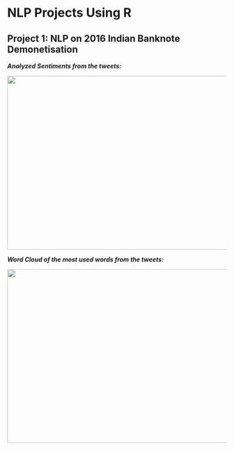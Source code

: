# NLP Projects Using R 

## Project 1: NLP on 2016 Indian Banknote Demonetisation

***Analyzed Sentiments from the tweets:***

<img src="https://github.com/drdataSpp/Spp-NLP-Projects-Using-R-/blob/master/001_R%20-%20Demonetisation%20sentiment.png" width="600" height="400"/>

***Word Cloud of the most used words from the tweets:***

<img src="https://github.com/drdataSpp/Spp-NLP-Projects-Using-R-/blob/master/001_R%20-%20Demonetisation%20Word%20Cloud.png" width="600" height="400"/>
